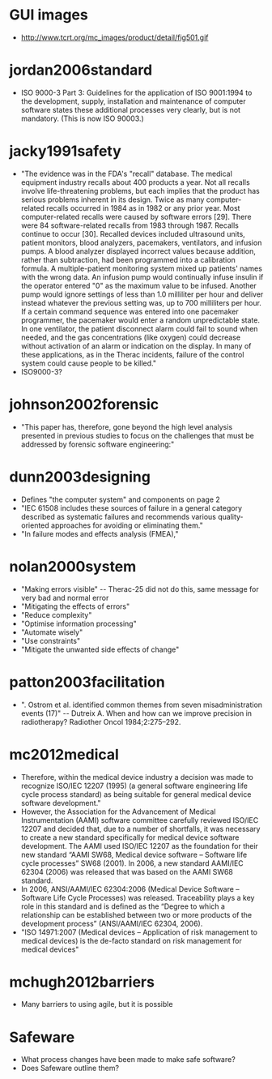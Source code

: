 # GUI images
* http://www.tcrt.org/mc_images/product/detail/fig501.gif

# jordan2006standard
* ISO 9000-3 Part 3: Guidelines for the application of ISO 9001:1994 to the development, supply, installation and maintenance of computer software states these additional processes very clearly, but is not mandatory. (This is now ISO 90003.) 

# jacky1991safety
* "The evidence was in the FDA's "recall" database. The medical equipment industry recalls about 400 products a year. Not all recalls involve life-threatening problems, but each implies that the product has serious problems inherent in its design. Twice as many computer-related recalls occurred in 1984 as in 1982 or any prior year. Most computer-related recalls were caused by software errors [29]. There were 84 software-related recalls from 1983 through 1987. Recalls continue to occur [30]. Recalled devices included ultrasound units, patient monitors, blood analyzers, pacemakers, ventilators, and infusion pumps. A blood analyzer displayed incorrect values because addition, rather than subtraction, had been programmed into a calibration formula. A multiple-patient monitoring system mixed up patients' names with the wrong data. An infusion pump would continually infuse insulin if the operator entered "0" as the maximum value to be infused. Another pump would ignore settings of less than 1.0 milliliter per hour and deliver instead whatever the previous setting was, up to 700 milliliters per hour. If a certain command sequence was entered into one pacemaker programmer, the pacemaker would enter a random unpredictable state. In one ventilator, the patient disconnect alarm could fail to sound when needed, and the gas concentrations (like oxygen) could decrease without activation of an alarm or indication on the display. In many of these applications, as in the Therac incidents, failure of the control system could cause people to be killed."
* ISO9000-3?


# johnson2002forensic
* "This paper has, therefore, gone beyond the high level analysis presented in previous studies to focus on the challenges that must be addressed by forensic software engineering:"


# dunn2003designing
* Defines "the computer system" and components on page 2
* "IEC 61508 includes these sources of failure in a general category described as systematic failures and recommends various quality-oriented approaches for avoiding or eliminating them."
* "In failure modes and effects analysis (FMEA),"

# nolan2000system
* "Making errors visible" -- Therac-25 did not do this, same message for very bad and normal error
* "Mitigating the effects of errors"
* "Reduce complexity"
* "Optimise information processing"
* "Automate wisely"
* "Use constraints"
* "Mitigate the unwanted side effects of change"

# patton2003facilitation
* ". Ostrom et al. identified common themes from seven misadministration events (17)" -- Dutreix A. When and how can we improve precision in radiotherapy? Radiother Oncol 1984;2:275–292.

# mc2012medical
* Therefore, within the medical device industry a decision was made to recognize ISO/IEC 12207 (1995) (a general software engineering life cycle process standard) as being suitable for general medical device software development."
* However, the Association for the Advancement of Medical Instrumentation (AAMI) software committee carefully reviewed ISO/IEC 12207 and decided that, due to a number of shortfalls, it was necessary to create a new standard specifically for medical device software development. The AAMI used ISO/IEC 12207 as the foundation for their new standard “AAMI SW68, Medical device software – Software life cycle processes” SW68 (2001). In 2006, a new standard AAMI/IEC 62304 (2006) was released that was based on the AAMI SW68 standard.
* In 2006, ANSI/AAMI/IEC 62304:2006 (Medical Device Software – Software Life Cycle Processes) was released. Traceability plays a key role in this standard and is defined as the “Degree to which a relationship can be established between two or more products of the development process” (ANSI/AAMI/IEC 62304, 2006). 
* "ISO 14971:2007 (Medical devices – Application of risk management to medical devices) is the de-facto standard on risk management for medical devices"


# mchugh2012barriers
* Many barriers to using agile, but it is possible

# Safeware
* What process changes have been made to make safe software?
* Does Safeware outline them?